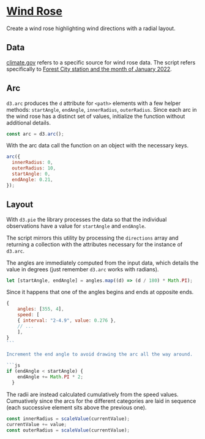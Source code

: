# [Wind Rose](https://codepen.io/borntofrappe/full/mdKmYLR)

Create a wind rose highlighting wind directions with a radial layout.

## Data

[climate.gov](https://www.climate.gov/maps-data/dataset/wind-roses-airports-around-world-graphics-or-raw-data-tables) refers to a specific source for wind rose data. The script refers specifically to [Forest City station and the month of January 2022](https://mesonet.agron.iastate.edu/sites/windrose.phtml?station=FXY&network=IA_ASOS).

## Arc

`d3.arc` produces the `d` attribute for `<path>` elements with a few helper methods: `startAngle`, `endAngle`, `innerRadius`, `outerRadius`. Since each arc in the wind rose has a distinct set of values, initialize the function without additional details.

```js
const arc = d3.arc();
```

With the arc data call the function on an object with the necessary keys.

```js
arc({
  innerRadius: 0,
  outerRadius: 10,
  startAngle: 0,
  endAngle: 0.21,
});
```

## Layout

With `d3.pie` the library processes the data so that the individual observations have a value for `startAngle` and `endAngle`.

The script mirrors this utility by processing the `directions` array and returning a collection with the attributes necessary for the instance of `d3.arc`.

The angles are immediately computed from the input data, which details the value in degrees (just remember `d3.arc` works with radians).

```js
let [startAngle, endAngle] = angles.map((d) => (d / 180) * Math.PI);
```

Since it happens that one of the angles begins and ends at opposite ends.

````js
{
    angles: [355, 4],
    speed: [
    { interval: "2-4.9", value: 0.276 },
    // ...
    ],
}
```

Increment the end angle to avoid drawing the arc all the way around.

```js
if (endAngle < startAngle) {
    endAngle += Math.PI * 2;
  }
````

The radii are instead calculated cumulatively from the speed values. Cumuatively since the arcs for the different categories are laid in sequence (each successive element sits above the previous one).

```js
const innerRadius = scaleValue(currentValue);
currentValue += value;
const outerRadius = scaleValue(currentValue);
```
